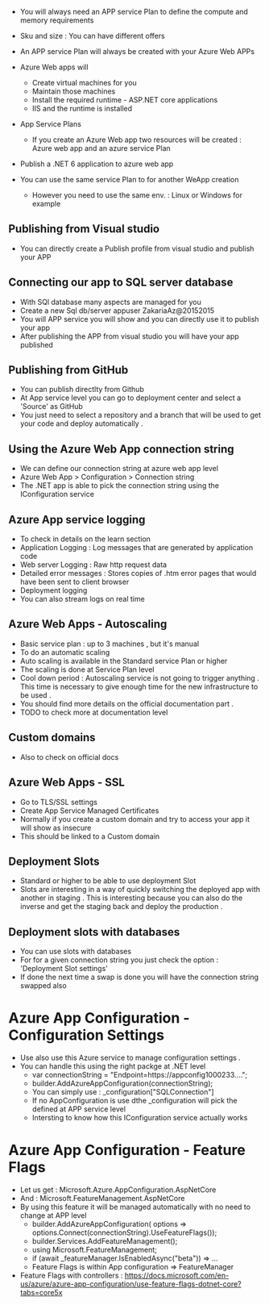 - You will always need an APP service Plan to define the compute and memory requirements

- Sku and size : You can have different offers

- An APP service Plan will always be created with your Azure Web APPs

- Azure Web apps will
    - Create virtual machines for you
    - Maintain those machines
    - Install the required runtime - ASP.NET core applications
    - IIS and the runtime is installed

- App Service Plans
   - If you create an Azure Web app two resources will be created 
    : Azure web app and an azure service Plan

- Publish a .NET 6 application to azure web app

- You can use the same service Plan to for another WeApp creation
   - However you need to use the same env. : Linux or Windows for example

## Publishing from Visual studio

- You can directly create a Publish profile from visual studio and publish your APP


## Connecting our app to SQL server database 

- With SQl database many aspects are managed for you
- Create a new Sql db/server 
    appuser
    ZakariaAz@20152015
- You will APP service you will show and you can directly use it to publish your app
- After publishing the APP from visual studio you will have your app published

## Publishing from GitHub

- You can publish directlty from Github
- At App service level you can go to deployment center and select a 'Source' as GitHub 
- You just need to select a repository and a branch that will be used to get your code
  and deploy automatically .

## Using the Azure Web App connection string

- We can define our connection string at azure web app level
- Azure Web App > Configuration > Connection string
- The .NET app is able to pick the connection string using the IConfiguration service

## Azure App service logging

- To check in details on the learn section
- Application Logging : Log messages that are generated by application code
- Web server Logging : Raw http request data
- Detailed error messages : Stores copies of .htm error pages that would have been sent to client browser
- Deployment logging
- You can also stream logs on real time

## Azure Web Apps - Autoscaling

- Basic service plan : up to 3 machines , but it's manual 
- To do an automatic scaling 
- Auto scaling is available in the Standard service Plan or higher
- The scaling is done at Service Plan level
- Cool down period : Autoscaling service is not going to trigger anything . This time is necessary
  to give enough time for the new infrastructure to be used .
- You should find more details on the official documentation part .
- TODO to check more at documentation level

## Custom domains

- Also to check on official docs

## Azure Web Apps - SSL

- Go to TLS/SSL settings
- Create App Service Managed Certificates
- Normally if you create a custom domain and try to access your app it will show as insecure
- This should be linked to a Custom domain

## Deployment Slots

- Standard or higher to be able to use deployment Slot
- Slots are interesting in a way of quickly switching the deployed app with another in
  staging . This is interesting because you can also do the inverse and get the staging
  back and deploy the production .

## Deployment slots with databases

- You can use slots with databases 
- For for a given connection string you just check the option : 'Deployment Slot settings'
- If done the next time a swap is done you will have the connection string swapped also 

# Azure App Configuration - Configuration Settings

- Use also use this Azure service to manage configuration settings .
- You can handle this using the right packge at .NET level
  - var connectionString = "Endpoint=https://appconfig1000233....";
  - builder.AddAzureAppConfiguration(connectionString);
  - You can simply use : _configuration["SQLConnection"]
  - If no AppConfiguration is use dthe _configuration will pick the defined at APP service level
  - Intersting to know how this IConfiguration service actually works

# Azure App Configuration - Feature Flags

- Let us get : Microsoft.Azure.AppConfiguration.AspNetCore
- And : Microsoft.FeatureManagement.AspNetCore
- By using this feature it will be managed automatically with no need to change at APP level
   - builder.AddAzureAppConfiguration(
               options => options.Connect(connectionString).UseFeatureFlags());
   - builder.Services.AddFeatureManagement();
   - using Microsoft.FeatureManagement;
   - if (await _featureManager.IsEnabledAsync("beta")) => ...
   - Feature Flags is within App configuration => FeatureManager
- Feature Flags with controllers : 
  https://docs.microsoft.com/en-us/azure/azure-app-configuration/use-feature-flags-dotnet-core?tabs=core5x